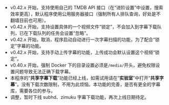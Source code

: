 - v0.42.x 开始，支持使用自己的 TMDB API 接口（在“进阶设置”中设置，搜索效率更高），默认程序使用公用服务器接口（强制所有人排队查询，好处是不翻墙目前也可用）。
- v0.42.x 开始，支持设置具体的一个视频文件“锁定”，不会加入到字幕下载队列，已在下载队列的任务会设置“忽略”。
- v0.42.x 开始，取消，程序启动自动进行一次字幕扫描的功能，为了配合“锁定”字幕的功能。
- v0.42.x 开始，支持手动上传字幕的功能，上传成功会默认设置这个视频“锁定”。
- v0.40.x 开始，强制 Docker 下的目录设置必须是`/media/`开头，避免权限设置问题导致无法正确下载字幕。
- 本程序的“**共享字幕下载**”功能已经上线，如需试用请在“**实验室**”中打开“**共享字幕**”。没有下载次数限制，不用为此烦恼。本功能的完善，是否有更全的字幕库，需要各位的参与。
- 调整，暂时下线 subhd、zimuku 字幕下载功能，再次上线日期待定。
